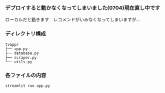 ### デプロイすると動かなくなってしまいました(0704)現在直し中です 
ローカルだと動きます　レコメンドがいみなくなってしまいますが...
### ディレクトリ構成

```
tvapp/
├── app.py
├── database.py
├── scraper.py
└── utils.py
```

### 各ファイルの内容
```
streamlit run app.py
```
